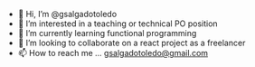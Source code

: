 - 👋 Hi, I’m @gsalgadotoledo
- 👀 I’m interested in a teaching or technical PO position
- 🌱 I’m currently learning functional programming
- 💞️ I’m looking to collaborate on a react project as a freelancer
- 📫 How to reach me ... gsalgadotoledo@gmail.com

<!---
gsalgadotoledo/gsalgadotoledo is a ✨ special ✨ repository because its `README.md` (this file) appears on your GitHub profile.
You can click the Preview link to take a look at your changes.
--->
